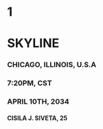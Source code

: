 # 1
# SKYLINE
### CHICAGO, ILLINOIS, U.S.A
### 7:20PM, CST
### APRIL 10TH, 2034
#### CISILA J. SIVETA, 25

